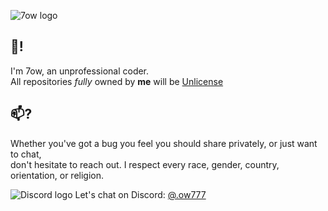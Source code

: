 ![7ow logo](https://github.com/user-attachments/assets/31d326b4-e13f-4225-808b-b896a1d8bdee)

## 👋!

I'm 7ow, an unprofessional coder.<br>
All repositories *fully* owned by **me** will be [Unlicense](https://unlicense.org/#the-unlicense)

## 📫?

Whether you've got a bug you feel you should share privately, or just want to chat,<br> don't hesitate to reach out. I respect every race, gender, country, orientation, or religion.

![Discord logo](https://i.imgur.com/BvvyqHK.png) Let's chat on Discord: [@.ow777](https://discord.com/)
